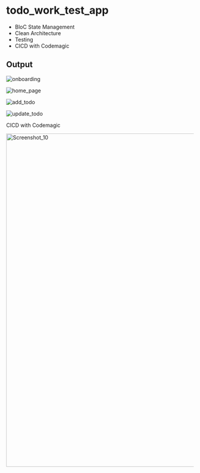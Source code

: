# todo_work_test_app

* BloC State Management
* Clean Architecture
* Testing
* CICD with Codemagic

## Output
![onboarding](https://github.com/erpanpamuji11/todo_work_test_app/assets/99371814/de838c1c-8ff6-4658-b867-2e3f19624bee)

![home_page](https://github.com/erpanpamuji11/todo_work_test_app/assets/99371814/d5b788ef-78a1-4e65-a7c7-e0ffe6b16914)

![add_todo](https://github.com/erpanpamuji11/todo_work_test_app/assets/99371814/08cceb8f-b150-4d0b-b28f-6f478aa8c741)

![update_todo](https://github.com/erpanpamuji11/todo_work_test_app/assets/99371814/68fc5fb3-2267-4da1-a829-7146e62124b5)

CICD with Codemagic

<img width="895" alt="Screenshot_10" src="https://github.com/erpanpamuji11/todo_work_test_app/assets/99371814/957168f5-4bfd-42f3-83bd-102f38681ab1">
